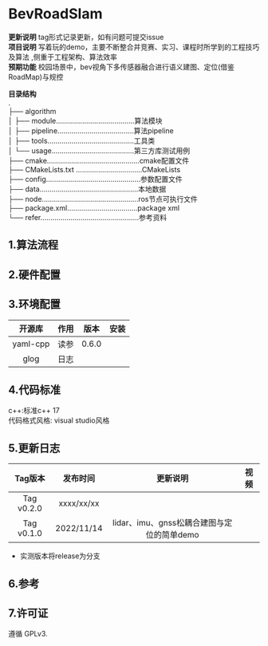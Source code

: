 # BevRoadSlam

**更新说明** tag形式记录更新，如有问题可提交issue       
**项目说明** 写着玩的demo，主要不断整合并竞赛、实习、课程时所学到的工程技巧及算法 ,侧重于工程架构、算法效率   
**预期功能**  校园场景中，bev视角下多传感器融合进行语义建图、定位(借鉴RoadMap)与规控

**目录结构**  
.  
├── algorithm   
│   ├── module.......................................算法模块    
│   ├── pipeline......................................算法pipeline    
│   ├── tools...........................................工具类     
│   └── usage.........................................第三方库测试用例    
├── cmake..............................................cmake配置文件    
├── CMakeLists.txt .................................CMakeLists  
├── config...............................................参数配置文件    
├── data.................................................本地数据     
├── node................................................ros节点可执行文件    
├── package.xml...................................package xml  
└── refer.................................................参考资料    


## 1.算法流程


## 2.硬件配置



## 3.环境配置
|  开源库  |  作用  |    版本    |安装|
| :----: | :----: | :----: | :----: |
| yaml-cpp | 读参 |0.6.0|  |
| glog | 日志 ||  |


## 4.代码标准
c++:标准c++ 17   
代码格式风格: visual studio风格

## 5.更新日志

| Tag版本| 发布时间  |更新说明|视频|  
|:---:|:----:|:---: |:---:| 
| Tag v0.2.0|xxxx/xx/xx||
| Tag v0.1.0|2022/11/14|lidar、imu、gnss松耦合建图与定位的简单demo|

* 实测版本将release为分支   

## 6.参考

## 7.许可证
遵循 GPLv3.
